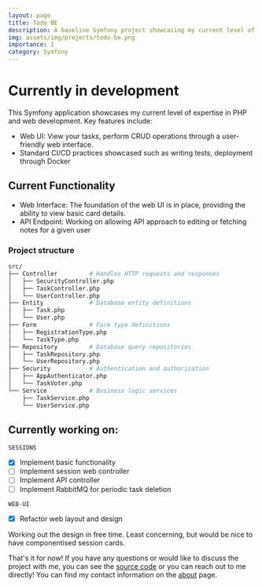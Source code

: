 ```yaml
---
layout: page
title: Todo BE
description: A baseline Symfony project showcasing my current level of expertise.
img: assets/img/projects/todo-be.png
importance: 1
category: Symfony
---
```


# Currently in development

This Symfony application showcases my current level of expertise in PHP and web development.  Key features include:

- Web UI: View your tasks, perform CRUD operations through a user-friendly web interface.
- Standard CI/CD practices showcased such as writing tests, deployment through Docker

## Current Functionality

- Web Interface: The foundation of the web UI is in place, providing the ability to view basic card details.
- API Endpoint: Working on allowing API approach to editing or fetching notes for a given user

### Project structure

```bash
src/
├── Controller         # Handles HTTP requests and responses
│   ├── SecurityController.php
│   ├── TaskController.php
│   └── UserController.php
├── Entity             # Database entity definitions
│   ├── Task.php
│   └── User.php
├── Form               # Form type definitions
│   ├── RegistrationType.php
│   └── TaskType.php
├── Repository         # Database query repositories
│   ├── TaskRepository.php
│   └── UserRepository.php
├── Security           # Authentication and authorization
│   ├── AppAuthenticator.php
│   └── TaskVoter.php
└── Service            # Business logic services
    ├── TaskService.php
    └── UserService.php
```
## Currently working on:

`SESSIONS`
- [x] Implement basic functionality
- [ ] Implement session web controller
- [ ] Implement API controller
- [ ] Implement RabbitMQ for periodic task deletion

`WEB-UI`
- [x] Refactor web layout and design

Working out the design in free time. Least concerning, but would be nice to have componentised session cards.


That's it for now! If you have any questions or would like to discuss the project with me, you can see the [source code](https://github.com/gitnjole/todo-be) or you can reach out to me directly! You can find my contact information on the [about](https://gitnjole.github.io/) page.
